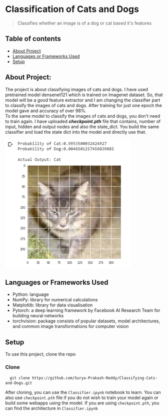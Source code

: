 # Classification of Cats and Dogs
> Classifies whether an image is of a dog or cat based it's features

## Table of contents
* [About Project](#about-project)
* [Languages or Frameworks Used](#languages-or-frameworks-used)
* [Setup](#setup)

## About Project:

  The project is about classifying images of cats and dogs. I have used pretrained model densenet121 which is trained on Imagenet dataset. 
  So, that model will be a good feature extractor and I am changing the classifier part to classify the images of cats and dogs. 
  After training for just one epoch the model gave and accuracy of over 98%. <br />
  To the same model to classify the images of cats and dogs, you don't need to train again. I have uploaded <b><i>checkpoint.pth</i></b> 
  file that contains, number of input, hidden and output nodes and also the state_dict. You build the same classifier and load the 
  state dict into the model and directly use that.
  
  
  ![Output of Model](https://github.com/SurajChinna/Classifying-Cats-and-Dogs/blob/master/assets/image1.png "Output of Model")
  

## Languages or Frameworks Used 

  * Python: language
  * NumPy: library for numerical calculations
  * Matplotlib: library for data visualisation
  * Pytorch: a deep learning framework by Facebook AI Research Team for building neural networks
  * torchvision: package consists of popular datasets, model architectures, and common image transformations for computer vision
  
## Setup
  
  To use this project, clone the repo
  
  ### Clone
  ```
    git clone https://github.com/Surya-Prakash-Reddy/Classifying-Cats-and-Dogs.git
  ```
  
  After cloning, you can use the `Classifier.ipynb` notebook to learn. You can also use `checkpoint.pth` file if you do not wish to train your model again or build some webapps using the model. If you are using `checkpoint.pth`, you can find the architecture in `Classifier.ipynb`
